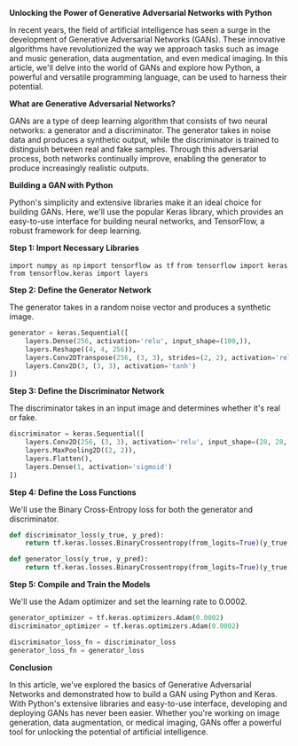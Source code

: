 **Unlocking the Power of Generative Adversarial Networks with Python**

In recent years, the field of artificial intelligence has seen a surge in the development of Generative Adversarial Networks (GANs). These innovative algorithms have revolutionized the way we approach tasks such as image and music generation, data augmentation, and even medical imaging. In this article, we'll delve into the world of GANs and explore how Python, a powerful and versatile programming language, can be used to harness their potential.

**What are Generative Adversarial Networks?**

GANs are a type of deep learning algorithm that consists of two neural networks: a generator and a discriminator. The generator takes in noise data and produces a synthetic output, while the discriminator is trained to distinguish between real and fake samples. Through this adversarial process, both networks continually improve, enabling the generator to produce increasingly realistic outputs.

**Building a GAN with Python**

Python's simplicity and extensive libraries make it an ideal choice for building GANs. Here, we'll use the popular Keras library, which provides an easy-to-use interface for building neural networks, and TensorFlow, a robust framework for deep learning.

**Step 1: Import Necessary Libraries**

`import numpy as np`
`import tensorflow as tf`
`from tensorflow import keras`
`from tensorflow.keras import layers`

**Step 2: Define the Generator Network**

The generator takes in a random noise vector and produces a synthetic image.
```python
generator = keras.Sequential([
    layers.Dense(256, activation='relu', input_shape=(100,)),
    layers.Reshape((4, 4, 256)),
    layers.Conv2DTranspose(256, (3, 3), strides=(2, 2), activation='relu'),
    layers.Conv2D(3, (3, 3), activation='tanh')
])
```
**Step 3: Define the Discriminator Network**

The discriminator takes in an input image and determines whether it's real or fake.
```python
discriminator = keras.Sequential([
    layers.Conv2D(256, (3, 3), activation='relu', input_shape=(28, 28, 3)),
    layers.MaxPooling2D((2, 2)),
    layers.Flatten(),
    layers.Dense(1, activation='sigmoid')
])
```
**Step 4: Define the Loss Functions**

We'll use the Binary Cross-Entropy loss for both the generator and discriminator.
```python
def discriminator_loss(y_true, y_pred):
    return tf.keras.losses.BinaryCrossentropy(from_logits=True)(y_true, y_pred)

def generator_loss(y_true, y_pred):
    return tf.keras.losses.BinaryCrossentropy(from_logits=True)(y_true, y_pred)
```
**Step 5: Compile and Train the Models**

We'll use the Adam optimizer and set the learning rate to 0.0002.
```python
generator_optimizer = tf.keras.optimizers.Adam(0.0002)
discriminator_optimizer = tf.keras.optimizers.Adam(0.0002)

discriminator_loss_fn = discriminator_loss
generator_loss_fn = generator_loss
```
**Conclusion**

In this article, we've explored the basics of Generative Adversarial Networks and demonstrated how to build a GAN using Python and Keras. With Python's extensive libraries and easy-to-use interface, developing and deploying GANs has never been easier. Whether you're working on image generation, data augmentation, or medical imaging, GANs offer a powerful tool for unlocking the potential of artificial intelligence.